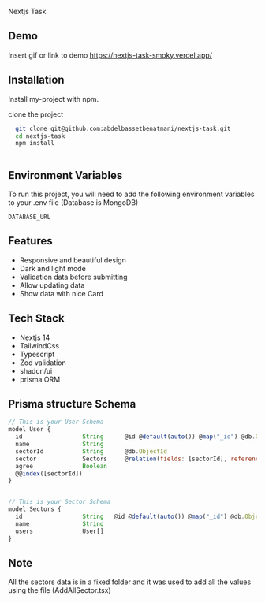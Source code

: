 Nextjs Task 
## Demo

Insert gif or link to demo https://nextjs-task-smoky.vercel.app/


## Installation

Install my-project with npm.

clone the project

```bash
  git clone git@github.com:abdelbassetbenatmani/nextjs-task.git
  cd nextjs-task
  npm install
  
```

## Environment Variables

To run this project, you will need to add the following environment variables to your .env file (Database is MongoDB)

`DATABASE_URL`



## Features

- Responsive and beautiful design
- Dark and light mode
- Validation data before submitting
- Allow updating data 
- Show data with nice Card


## Tech Stack

- Nextjs 14
- TailwindCss
- Typescript
- Zod validation
- shadcn/ui 
- prisma ORM


## Prisma structure Schema

```javascript
// This is your User Schema
model User {
  id                 String      @id @default(auto()) @map("_id") @db.ObjectId
  name               String
  sectorId           String      @db.ObjectId
  sector             Sectors     @relation(fields: [sectorId], references: [id])
  agree              Boolean
  @@index([sectorId])
}


// This is your Sector Schema
model Sectors {
  id                 String   @id @default(auto()) @map("_id") @db.ObjectId
  name               String
  users              User[]
}
```


## Note

All the sectors data is in a fixed folder and it was used to add all the values using the file (AddAllSector.tsx)
